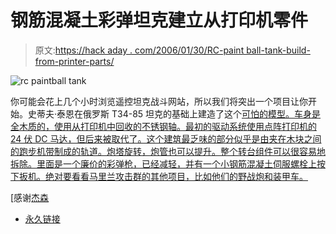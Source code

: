 # 钢筋混凝土彩弹坦克建立从打印机零件

> 原文:[https://hack aday . com/2006/01/30/RC-paint ball-tank-build-from-printer-parts/](https://hackaday.com/2006/01/30/rc-paintball-tank-built-from-printer-parts/)

![rc paintball tank](../Images/40267cacf9221ccdae5586b1b0d055a4.png)

你可能会花上几个小时浏览遥控坦克战斗网站，所以我们将突出一个项目让你开始。史蒂夫·泰恩在俄罗斯 T34-85 坦克的基础上建造了这个[可怕的模型。车身是全木质的，使用从打印机中回收的不锈钢轴。最初的驱动系统使用点阵打印机的 24 伏 DC 马达，但后来被取代了。这个建筑最乏味的部分似乎是由夹在木块之间的跑步机带制成的轨道。炮塔旋转，炮管也可以提升。整个转台组件可以很容易地拆除。里面是一个廉价的彩弹枪，已经减轻，并有一个小钢筋混凝土伺服螺栓上按下扳机。绝对要看看马里兰攻击群的其他项目，比如他们的野战炮和装甲车。](http://www.rctankcombat.com/tanks/T005/)

[感谢[杰森](http://www.rollette.com/railgun/index.html)

*   [永久链接](http://www.rctankcombat.com/tanks/T005/)